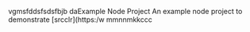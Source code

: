 vgmsfddsfsdsfbjb  daExample Node Project
An example node project to demonstrate [srcclr](https:/w
mmnnmkkccc
